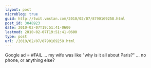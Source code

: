 ```yaml
---
layout: post
microblog: true
guid: http://twit.vmstan.com/2010/02/07/8790169258.html
post_id: 3048923
date: 2010-02-07T19:51:41-0600
lastmod: 2010-02-07T19:51:41-0600
type: post
url: /2010/02/07/8790169258.html
---
```

Google ad = #FAIL ... my wife was like "why is it all about Paris?" ... no phone, or anything else?
